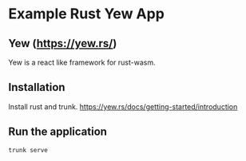 # Example Rust Yew App

## Yew (https://yew.rs/)

Yew is a react like framework for rust-wasm.

## Installation

Install rust and trunk.
https://yew.rs/docs/getting-started/introduction

## Run the application

~~~
trunk serve 
~~~
